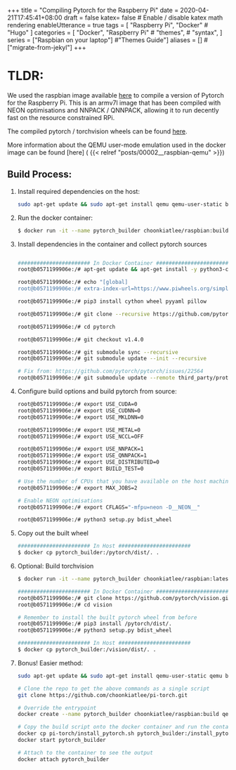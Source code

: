 +++
title =  "Compiling Pytorch for the Raspberry Pi"
date =  2020-04-21T17:45:41+08:00
draft = false
katex= false    # Enable / disable katex math rendering
enableUtterance = true
tags = [
    "Raspberry Pi",
    "Docker"
    # "Hugo" 
]
categories = [
    "Docker",
    "Raspberry Pi"
    # "themes",
    # "syntax",
]
series = ["Raspbian on your laptop"] #"Themes Guide"]
aliases = [] # ["migrate-from-jekyl"]
+++


# TLDR:

We used the raspbian image available [here](https://hub.docker.com/r/choonkiatlee/raspbian) to compile a version of Pytorch for the Raspberry Pi. This is an armv7l image that has been compiled with NEON optimisations and NNPACK / QNNPACK, allowing it to run decently fast on the resource constrained RPi.

The compiled pytorch / torchvision wheels can be found [here](https://github.com/choonkiatlee/pi-torch). 

More information about the QEMU user-mode emulation used in the docker image can be found [here] ( {{< relref "posts/00002__raspbian-qemu" >}})

## Build Process:

1) Install required dependencies on the host:

    ```bash
    sudo apt-get update && sudo apt-get install qemu qemu-user-static binfmt-support
    ```

2) Run the docker container:

    ```bash
    $ docker run -it --name pytorch_builder choonkiatlee/raspbian:build
    ```

3) Install dependencies in the container and collect pytorch sources

    ```bash

    ####################### In Docker Container #######################
    root@b0571199906e:/# apt-get update && apt-get install -y python3-cffi python3-numpy libatlas-base-dev

    root@b0571199906e:/# echo "[global]
    root@b0571199906e:/# extra-index-url=https://www.piwheels.org/simple" >> /etc/pip.conf

    root@b0571199906e:/# pip3 install cython wheel pyyaml pillow

    root@b0571199906e:/# git clone --recursive https://github.com/pytorch/pytorch

    root@b0571199906e:/# cd pytorch

    root@b0571199906e:/# git checkout v1.4.0

    root@b0571199906e:/# git submodule sync --recursive
    root@b0571199906e:/# git submodule update --init --recursive

    # Fix from: https://github.com/pytorch/pytorch/issues/22564
    root@b0571199906e:/# git submodule update --remote third_party/protobuf

    ```

4) Configure build options and build pytorch from source:

    ```bash
    root@b0571199906e:/# export USE_CUDA=0
    root@b0571199906e:/# export USE_CUDNN=0
    root@b0571199906e:/# export USE_MKLDNN=0

    root@b0571199906e:/# export USE_METAL=0
    root@b0571199906e:/# export USE_NCCL=OFF

    root@b0571199906e:/# export USE_NNPACK=1
    root@b0571199906e:/# export USE_QNNPACK=1
    root@b0571199906e:/# export USE_DISTRIBUTED=0
    root@b0571199906e:/# export BUILD_TEST=0

    # Use the number of CPUs that you have available on the host machine
    root@b0571199906e:/# export MAX_JOBS=2 

    # Enable NEON optimisations
    root@b0571199906e:/# export CFLAGS="-mfpu=neon -D__NEON__" 

    root@b0571199906e:/# python3 setup.py bdist_wheel

    ```

5) Copy out the built wheel

    ```bash
    ####################### In Host #######################
    $ docker cp pytorch_builder:/pytorch/dist/. .
    ```

6) Optional: Build torchvision

    ```bash
    $ docker run -it --name pytorch_builder choonkiatlee/raspbian:latest

    ####################### In Docker Container #######################
    root@b0571199906e:/# git clone https://github.com/pytorch/vision.git
    root@b0571199906e:/# cd vision

    # Remember to install the built pytorch wheel from before
    root@b0571199906e:/# pip3 install /pytorch/dist/.
    root@b0571199906e:/# python3 setup.py bdist_wheel

    ####################### In Host #######################
    $ docker cp pytorch_builder:/vision/dist/. .
    ```

7) Bonus! Easier method: 

    ```bash
    sudo apt-get update && sudo apt-get install qemu-user-static qemu binfmt-support

    # Clone the repo to get the above commands as a single script
    git clone https://github.com/choonkiatlee/pi-torch.git

    # Override the entrypoint
    docker create --name pytorch_builder choonkiatlee/raspbian:build qemu-arm-static /bin/bash install_pytorch.sh

    # Copy the build script onto the docker container and run the container
    docker cp pi-torch/install_pytorch.sh pytorch_builder:/install_pytorch.sh
    docker start pytorch_builder

    # Attach to the container to see the output
    docker attach pytorch_builder
    ```



